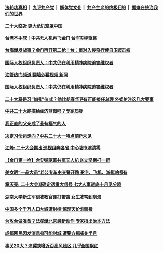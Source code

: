 ####  [法轮功真相](../../../../basic/blob/master/README.md?t=09012201) &nbsp;|&nbsp; [九评共产党](../../../../9ping.md/blob/master/README.md?t=09012201) &nbsp;|&nbsp; [解体党文化](../../../../jtdwh.md/blob/master/README.md?t=09012201)  &nbsp;|&nbsp; [共产主义的终极目的](../../../../gczydzjmd.md/blob/master/README.md?t=09012201) &nbsp;|&nbsp; [魔鬼在统治我们的世界](../../../../mgztzwmdsj.md/blob/master/README.md?t=09012201) 

#### [二十大临近 更大危机笼罩中国](../pages/soh5/650459.md?t=09012201) 
#### [台湾不手软！中共无人机再飞金门 台军实弹驱离](../pages/soh5/650417.md?t=09012201) 
#### [台海爆发战事？金门再开第二枪！台：面对入侵将行使自卫反击权 ](../pages/soh5/650363.md?t=09012201) 
#### [国际人权组织负责人：中共仍在利用精神病院迫害维权者](../pages/soh5/650378.md?t=09012201) 
#### [油管热门频道 翻墙必看视频 新闻](http://45.76.130.85:81/youtube.html?09012201)
#### [国际人权组织负责人：中共仍在利用精神病院迫害维权者](../pages/soh5/650378.md?t=09012201) 
#### [二十大将是习“加冕”仪式？他比胡春华更有可能接任总理 外媒关注这几大要事](../pages/soh5/650333.md?t=09012201) 
#### [中共二十大能描绘经济蓝图吗？专家质疑](../pages/soh5/650342.md?t=09012201) 
#### [我正直的父亲成了最有福气的人](../pages/soh5/650339.md?t=09012201) 
#### [决定习命运走向？中共二十大一特点前所未见](../pages/soh5/650213.md?t=09012201) 
#### [江峰: 二十大会期出 巡视组奔各省 中心城市演清零](../pages/soh5/650321.md?t=09012201) 
#### [【金门第一枪】台实弹驱离共军无人机 赵立坚倒打一耙](../pages/soh5/650312.md?t=09012201) 
#### [美女晒“一品大员”老公专车由交警开路 豪宅、飞机、游艇啥都有](../pages/soh5/650300.md?t=09012201) 
#### [章天亮: 二十大会期确定透重大信号 七大人事谜底十月见分晓](../pages/soh5/650282.md?t=09012201) 
#### [湖南大学新生军训被教官连打带踹 女生被骂到崩溃](../pages/soh5/650279.md?t=09012201) 
#### [中国多个千万人口大城遭封控  惊现天价消毒费](../pages/soh5/650198.md?t=09012201) 
#### [为攻台做准备？法媒爆北京最新动作 专家指出治本方法](../pages/soh5/650216.md?t=09012201) 
#### [成都网民因发消息指可能封城 遭警方抓捕关半月](../pages/soh5/650225.md?t=09012201) 
#### [事关20大？津冀突增近百高风险区 几乎全国飘红](../pages/soh5/650204.md?t=09012201) 
<img src='http://gfw-breaker.win/goodnews/indexes/soh5.md' width='0px' height='0px'/>
